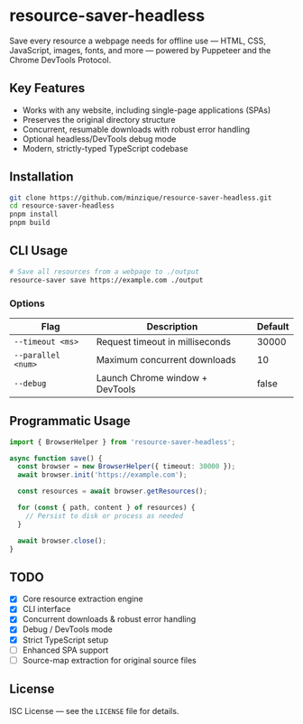 # resource-saver-headless

Save every resource a webpage needs for offline use — HTML, CSS, JavaScript, images, fonts, and more — powered by Puppeteer and the Chrome DevTools Protocol.

## Key Features

- Works with any website, including single-page applications (SPAs)
- Preserves the original directory structure
- Concurrent, resumable downloads with robust error handling
- Optional headless/DevTools debug mode
- Modern, strictly-typed TypeScript codebase

## Installation

```bash
git clone https://github.com/minzique/resource-saver-headless.git
cd resource-saver-headless
pnpm install
pnpm build
```

## CLI Usage

```bash
# Save all resources from a webpage to ./output
resource-saver save https://example.com ./output
```

### Options

| Flag               | Description                     | Default |
| ------------------ | ------------------------------- | ------- |
| `--timeout <ms>`   | Request timeout in milliseconds | 30000   |
| `--parallel <num>` | Maximum concurrent downloads    | 10      |
| `--debug`          | Launch Chrome window + DevTools | false   |

## Programmatic Usage

```typescript
import { BrowserHelper } from 'resource-saver-headless';

async function save() {
  const browser = new BrowserHelper({ timeout: 30000 });
  await browser.init('https://example.com');

  const resources = await browser.getResources();

  for (const { path, content } of resources) {
    // Persist to disk or process as needed
  }

  await browser.close();
}
```

## TODO

- [x] Core resource extraction engine
- [x] CLI interface
- [x] Concurrent downloads & robust error handling
- [x] Debug / DevTools mode
- [x] Strict TypeScript setup
- [ ] Enhanced SPA support
- [ ] Source-map extraction for original source files

## License

ISC License — see the `LICENSE` file for details.